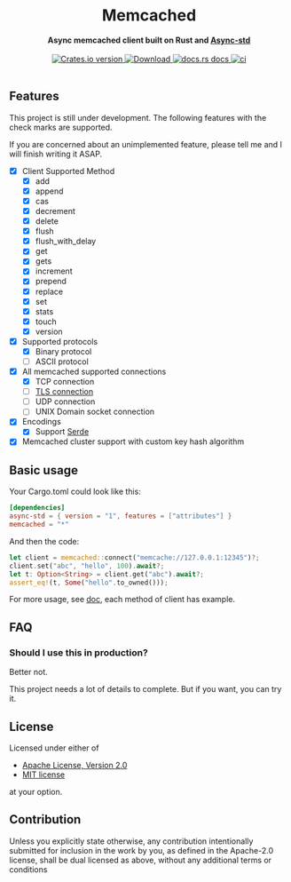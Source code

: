 <h1 align="center">Memcached</h1>
<div align="center">
 <strong>
   Async memcached client built on Rust and <a href="https://github.com/async-rs/async-std">Async-std</a>
 </strong>
</div>
<br />
<div align="center">
  <!-- Crates version -->
  <a href="https://crates.io/crates/memcached">
    <img src="https://img.shields.io/crates/v/memcached.svg?style=flat-square"
    alt="Crates.io version" />
  </a>
  <!-- Downloads -->
  <a href="https://crates.io/crates/memcached">
    <img src="https://img.shields.io/crates/d/memcached.svg?style=flat-square"
      alt="Download" />
  </a>
  <!-- docs.rs docs -->
  <a href="https://docs.rs/memcached">
    <img src="https://img.shields.io/badge/docs-latest-blue.svg?style=flat-square"
      alt="docs.rs docs" />
  </a>
  <a href="https://docs.rs/memcached">
  <!-- ci -->
    <img src="https://github.com/liangyongrui/memcached/workflows/Rust/badge.svg"
      alt="ci" />
  </a>
</div>

<br/>

## Features

This project is still under development. The following features with the check marks are supported.

If you are concerned about an unimplemented feature, please tell me and I will finish writing it ASAP.

- [x] Client Supported Method
  - [x] add
  - [x] append
  - [x] cas
  - [x] decrement
  - [x] delete
  - [x] flush
  - [x] flush_with_delay
  - [x] get
  - [x] gets
  - [x] increment
  - [x] prepend
  - [x] replace
  - [x] set
  - [x] stats
  - [x] touch
  - [x] version
- [x] Supported protocols
  - [x] Binary protocol
  - [ ] ASCII protocol
- [x] All memcached supported connections
  - [x] TCP connection
  - [ ] [TLS connection](https://crates.io/crates/memcachd)
  - [ ] UDP connection
  - [ ] UNIX Domain socket connection
- [x] Encodings
  - [x] Support [Serde](https://github.com/serde-rs/serde)
- [x] Memcached cluster support with custom key hash algorithm

## Basic usage

Your Cargo.toml could look like this:

```toml
[dependencies]
async-std = { version = "1", features = ["attributes"] }
memcached = "*"
```

And then the code:

```rust
let client = memcached::connect("memcache://127.0.0.1:12345")?;
client.set("abc", "hello", 100).await?;
let t: Option<String> = client.get("abc").await?;
assert_eq!(t, Some("hello".to_owned()));
```

For more usage, see [doc](https://docs.rs/memcached), each method of client has example.

## FAQ

### Should I use this in production?

Better not.

This project needs a lot of details to complete. But if you want, you can try it.

## License

Licensed under either of

- [Apache License, Version 2.0](LICENSE-APACHE)
- [MIT license](LICENSE-MIT)

at your option.

## Contribution

Unless you explicitly state otherwise, any contribution intentionally submitted
for inclusion in the work by you, as defined in the Apache-2.0 license, shall be
dual licensed as above, without any additional terms or conditions
